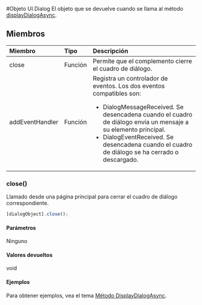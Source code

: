 #Objeto UI.Dialog
El objeto que se devuelve cuando se llama al método [displayDialogAsync](officeui.displaydialogasync.md).

## Miembros
| Miembro	       | Tipo   |Descripción|
|:---------------|:--------|:----------|
|close|Función|Permite que el complemento cierre el cuadro de diálogo.|
|addEventHandler|Función|Registra un controlador de eventos. Los dos eventos compatibles son: <ul><li>DialogMessageReceived. Se desencadena cuando el cuadro de diálogo envía un mensaje a su elemento principal.</li><li>DialogEventReceived. Se desencadena cuando el cuadro de diálogo se ha cerrado o descargado.</li></ul> |


### close()
Llamado desde una página principal para cerrar el cuadro de diálogo correspondiente.     
```js    
[dialogObject].close();    
``` 

#### Parámetros    
Ninguno 

#### Valores devueltos    
void  


#### Ejemplos
Para obtener ejemplos, vea el tema [Método DisplayDialogAsync](officeui.displaydialogasync.md).
